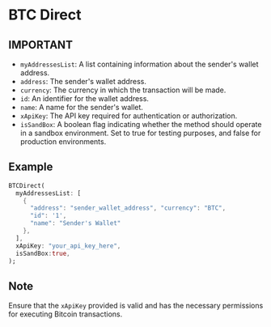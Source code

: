 # BTC Direct

## IMPORTANT
* `myAddressesList`: A list containing information about the sender's wallet address.
* `address`: The sender's wallet address.
* `currency`: The currency in which the transaction will be made.
* `id`: An identifier for the wallet address.
* `name`: A name for the sender's wallet.
* `xApiKey`: The API key required for authentication or authorization.
* `isSandBox`: A boolean flag indicating whether the method should operate in a sandbox environment. Set to true for testing    purposes, and false for production environments.

## Example
```dart
BTCDirect(
  myAddressesList: [
    {
      "address": "sender_wallet_address", "currency": "BTC",
      "id": '1',
      "name": "Sender's Wallet"
    },
  ],
  xApiKey: "your_api_key_here",
  isSandBox:true,
);
```
## Note
Ensure that the `xApiKey` provided is valid and has the necessary permissions for executing Bitcoin transactions.
